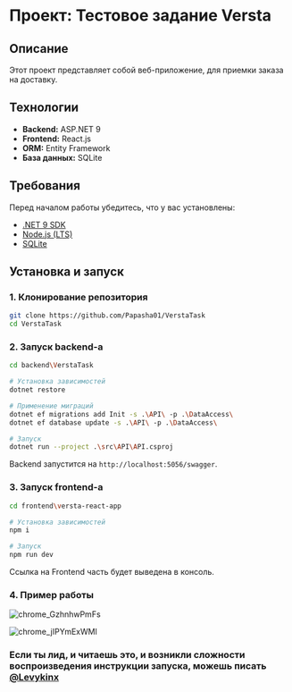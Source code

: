 # Проект: Тестовое задание Versta

## Описание
Этот проект представляет собой веб-приложение, для приемки заказа на доставку.


## Технологии
- **Backend:** ASP.NET 9
- **Frontend:** React.js
- **ORM:** Entity Framework
- **База данных:** SQLite

## Требования
Перед началом работы убедитесь, что у вас установлены:
- [.NET 9 SDK](https://dotnet.microsoft.com/en-us/download/dotnet/9.0)
- [Node.js (LTS)](https://nodejs.org/)
- [SQLite](https://www.sqlite.org/download.html)

## Установка и запуск

### 1. Клонирование репозитория
```sh
git clone https://github.com/Papasha01/VerstaTask
cd VerstaTask
```

### 2. Запуск backend-а
```sh
cd backend\VerstaTask

# Установка зависимостей
dotnet restore

# Применение миграций
dotnet ef migrations add Init -s .\API\ -p .\DataAccess\
dotnet ef database update -s .\API\ -p .\DataAccess\

# Запуск
dotnet run --project .\src\API\API.csproj

```

Backend запустится на `http://localhost:5056/swagger`.

### 3. Запуск frontend-а
```sh
cd frontend\versta-react-app

# Установка зависимостей
npm i

# Запуск
npm run dev
```

Ссылка на Frontend часть будет выведена в консоль.
### 4. Пример работы 
![chrome_GzhnhwPmFs](https://github.com/user-attachments/assets/b50a8395-a213-4088-8800-ac1b1b09e6e9)

![chrome_jIPYmExWMl](https://github.com/user-attachments/assets/5e1961e7-5162-4a73-9b1b-1a7b40c54639)

### Если ты лид, и читаешь это, и возникли сложности воспроизведения инструкции запуска, можешь писать [@Levykinx](https://t.me/Levykinx)
